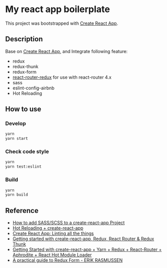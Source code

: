 # My react app boilerplate

This project was bootstrapped with [Create React App](https://github.com/facebookincubator/create-react-app).

## Description

Base on [Create React App](https://github.com/facebookincubator/create-react-app), and Integrate following feature:
 * redux
 * redux-thunk
 * redux-form
 * [react-router-redux](https://github.com/ReactTraining/react-router/tree/master/packages/react-router-redux) for use with react-router 4.x
 * sass
 * eslint-config-airbnb
 * Hot Reloading

## How to use

### Develop
```sh
yarn
yarn start
```

### Check code style
```sh
yarn
yarn test:eslint
```

### Build
```sh
yarn
yarn build
```

## Reference

 * [How to add SASS/SCSS to a create-react-app Project](https://medium.com/front-end-hacking/how-to-add-sass-or-scss-to-create-react-app-c303dae4b5bc)
 * [Hot Reloading + create-react-app](https://medium.com/superhighfives/hot-reloading-create-react-app-73297a00dcad)
 * [Create React App: Linting all the things](https://groundberry.github.io/development/2017/06/11/create-react-app-linting-all-the-things.html) 
 * [Getting started with create-react-app, Redux, React Router & Redux Thunk](https://medium.com/@notrab/getting-started-with-create-react-app-redux-react-router-redux-thunk-d6a19259f71f) 
 * [Getting Started with create-react-app + Yarn + Redux + React-Router + Aphrodite + React Hot Module Loader](https://blog.patricklu.net/getting-started-with-create-react-app-yarn-redux-react-router-aphrodite-react-hot-module-8c1f46d5ae93)
 * [A practical guide to Redux Form - ERIK RASMUSSEN](https://www.youtube.com/watch?v=ey7H8h4ERHg)
